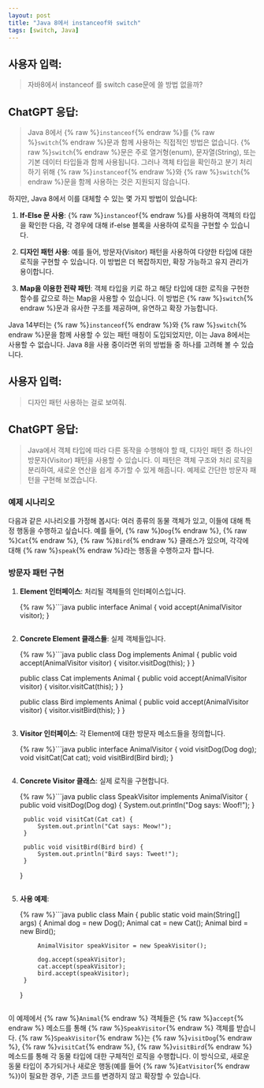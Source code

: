 ```yaml
---
layout: post
title: "Java 8에서 instanceof와 switch"
tags: [switch, Java]
---
```


## 사용자 입력:
> 자바8에서     instanceof 를 switch case문에 쓸 방법 없을까?

## ChatGPT 응답:
> Java 8에서 {% raw %}`instanceof`{% endraw %}를 {% raw %}`switch`{% endraw %}문과 함께 사용하는 직접적인 방법은 없습니다. {% raw %}`switch`{% endraw %}문은 주로 열거형(enum), 문자열(String), 또는 기본 데이터 타입들과 함께 사용됩니다. 그러나 객체 타입을 확인하고 분기 처리하기 위해 {% raw %}`instanceof`{% endraw %}와 {% raw %}`switch`{% endraw %}문을 함께 사용하는 것은 지원되지 않습니다.

하지만, Java 8에서 이를 대체할 수 있는 몇 가지 방법이 있습니다:

1. **If-Else 문 사용**: {% raw %}`instanceof`{% endraw %}를 사용하여 객체의 타입을 확인한 다음, 각 경우에 대해 if-else 블록을 사용하여 로직을 구현할 수 있습니다.

2. **디자인 패턴 사용**: 예를 들어, 방문자(Visitor) 패턴을 사용하여 다양한 타입에 대한 로직을 구현할 수 있습니다. 이 방법은 더 복잡하지만, 확장 가능하고 유지 관리가 용이합니다.

3. **Map을 이용한 전략 패턴**: 객체 타입을 키로 하고 해당 타입에 대한 로직을 구현한 함수를 값으로 하는 Map을 사용할 수 있습니다. 이 방법은 {% raw %}`switch`{% endraw %}문과 유사한 구조를 제공하며, 유연하고 확장 가능합니다.

Java 14부터는 {% raw %}`instanceof`{% endraw %}와 {% raw %}`switch`{% endraw %}문을 함께 사용할 수 있는 패턴 매칭이 도입되었지만, 이는 Java 8에서는 사용할 수 없습니다. Java 8을 사용 중이라면 위의 방법들 중 하나를 고려해 볼 수 있습니다.

## 사용자 입력:
> 디자인 패턴 사용하는 걸로 보여줘.

## ChatGPT 응답:
> Java에서 객체 타입에 따라 다른 동작을 수행해야 할 때, 디자인 패턴 중 하나인 방문자(Visitor) 패턴을 사용할 수 있습니다. 이 패턴은 객체 구조와 처리 로직을 분리하여, 새로운 연산을 쉽게 추가할 수 있게 해줍니다. 예제로 간단한 방문자 패턴을 구현해 보겠습니다.

### 예제 시나리오

다음과 같은 시나리오를 가정해 봅시다: 여러 종류의 동물 객체가 있고, 이들에 대해 특정 행동을 수행하고 싶습니다. 예를 들어, {% raw %}`Dog`{% endraw %}, {% raw %}`Cat`{% endraw %}, {% raw %}`Bird`{% endraw %} 클래스가 있으며, 각각에 대해 {% raw %}`speak`{% endraw %}라는 행동을 수행하고자 합니다.

### 방문자 패턴 구현

1. **Element 인터페이스**: 처리될 객체들의 인터페이스입니다.

    {% raw %}```java
    public interface Animal {
        void accept(AnimalVisitor visitor);
    }
    ```{% endraw %}

2. **Concrete Element 클래스들**: 실제 객체들입니다.

    {% raw %}```java
    public class Dog implements Animal {
        public void accept(AnimalVisitor visitor) {
            visitor.visitDog(this);
        }
    }

    public class Cat implements Animal {
        public void accept(AnimalVisitor visitor) {
            visitor.visitCat(this);
        }
    }

    public class Bird implements Animal {
        public void accept(AnimalVisitor visitor) {
            visitor.visitBird(this);
        }
    }
    ```{% endraw %}

3. **Visitor 인터페이스**: 각 Element에 대한 방문자 메소드들을 정의합니다.

    {% raw %}```java
    public interface AnimalVisitor {
        void visitDog(Dog dog);
        void visitCat(Cat cat);
        void visitBird(Bird bird);
    }
    ```{% endraw %}

4. **Concrete Visitor 클래스**: 실제 로직을 구현합니다.

    {% raw %}```java
    public class SpeakVisitor implements AnimalVisitor {
        public void visitDog(Dog dog) {
            System.out.println("Dog says: Woof!");
        }

        public void visitCat(Cat cat) {
            System.out.println("Cat says: Meow!");
        }

        public void visitBird(Bird bird) {
            System.out.println("Bird says: Tweet!");
        }
    }
    ```{% endraw %}

5. **사용 예제**:

    {% raw %}```java
    public class Main {
        public static void main(String[] args) {
            Animal dog = new Dog();
            Animal cat = new Cat();
            Animal bird = new Bird();

            AnimalVisitor speakVisitor = new SpeakVisitor();

            dog.accept(speakVisitor);
            cat.accept(speakVisitor);
            bird.accept(speakVisitor);
        }
    }
    ```{% endraw %}

이 예제에서 {% raw %}`Animal`{% endraw %} 객체들은 {% raw %}`accept`{% endraw %} 메소드를 통해 {% raw %}`SpeakVisitor`{% endraw %} 객체를 받습니다. {% raw %}`SpeakVisitor`{% endraw %}는 {% raw %}`visitDog`{% endraw %}, {% raw %}`visitCat`{% endraw %}, {% raw %}`visitBird`{% endraw %} 메소드를 통해 각 동물 타입에 대한 구체적인 로직을 수행합니다. 이 방식으로, 새로운 동물 타입이 추가되거나 새로운 행동(예를 들어 {% raw %}`EatVisitor`{% endraw %})이 필요한 경우, 기존 코드를 변경하지 않고 확장할 수 있습니다.

